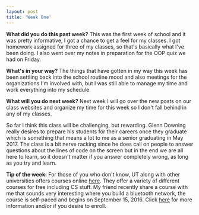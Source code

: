 ```yaml
---
layout: post
title: 'Week One'
---
```


**What did you do this past week?**
This was the first week of school and it was pretty informative, I got a chance to get a feel for my classes. I got homework assigned for three of my classes, so that's basically what I've been doing. I also went over my notes in preparation for the OOP quiz we had on Friday.

**What's in your way?**
The things that have gotten in my way this week has been settling back into the school routine mood and also meetings for the organizations I'm involved with, but I was still able to manage my time and work everything into my schedule.

**What will you do next week?**
Next week I will go over the new posts on our class websites and organize my time for this week so I don't fall behind in any of my classes.

So far I think this class will be challenging, but rewarding. Glenn Downing really desires to prepare his students for their careers once they graduate which is something that means a lot to me as a senior graduating in May 2017. The class is a bit nerve racking since he does call on people to answer questions about the lines of code on the screen but in the end we are all here to learn, so it doesn't matter if you answer completely wrong, as long as you try and learn. 

**Tip of the week:**
For those of you who don't know, UT along with other universities offers courses online [here](https://www.edx.org/course/subject/computer-science). They offer a variety of different courses for free including CS stuff. My friend recently share a course with me that sounds very interesting where you build a bluetooth network, the course is self-paced and begins on September 15, 2016. Click [here](https://www.edx.org/course/real-time-bluetooth-networks-shape-world-utaustinx-ut-rtbn-12-01x) for more information and/or if you desire to enroll. 
